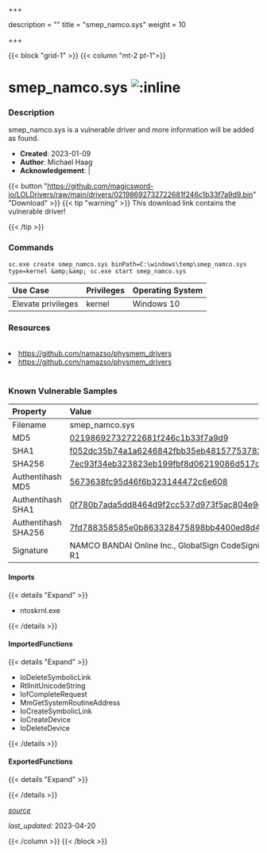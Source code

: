 +++

description = ""
title = "smep_namco.sys"
weight = 10

+++


{{< block "grid-1" >}}
{{< column "mt-2 pt-1">}}


# smep_namco.sys ![:inline](/images/twitter_verified.png) 


### Description

smep_namco.sys is a vulnerable driver and more information will be added as found.

- **Created**: 2023-01-09
- **Author**: Michael Haag
- **Acknowledgement**:  | [](https://twitter.com/)

{{< button "https://github.com/magicsword-io/LOLDrivers/raw/main/drivers/02198692732722681f246c1b33f7a9d9.bin" "Download" >}}
{{< tip "warning" >}}
This download link contains the vulnerable driver!

{{< /tip >}}

### Commands

```
sc.exe create smep_namco.sys binPath=C:\windows\temp\smep_namco.sys type=kernel &amp;&amp; sc.exe start smep_namco.sys
```

| Use Case | Privileges | Operating System | 
|:---- | ---- | ---- |
| Elevate privileges | kernel | Windows 10 |

### Resources
<br>
<li><a href=" https://github.com/namazso/physmem_drivers"> https://github.com/namazso/physmem_drivers</a></li>
<li><a href="https://github.com/namazso/physmem_drivers">https://github.com/namazso/physmem_drivers</a></li>
<br>

### Known Vulnerable Samples

| Property           | Value |
|:-------------------|:------|
| Filename           | smep_namco.sys |
| MD5                | [02198692732722681f246c1b33f7a9d9](https://www.virustotal.com/gui/file/02198692732722681f246c1b33f7a9d9) |
| SHA1               | [f052dc35b74a1a6246842fbb35eb481577537826](https://www.virustotal.com/gui/file/f052dc35b74a1a6246842fbb35eb481577537826) |
| SHA256             | [7ec93f34eb323823eb199fbf8d06219086d517d0e8f4b9e348d7afd41ec9fd5d](https://www.virustotal.com/gui/file/7ec93f34eb323823eb199fbf8d06219086d517d0e8f4b9e348d7afd41ec9fd5d) |
| Authentihash MD5   | [5673638fc95d46f6b323144472c6e608](https://www.virustotal.com/gui/search/authentihash%253A5673638fc95d46f6b323144472c6e608) |
| Authentihash SHA1  | [0f780b7ada5dd8464d9f2cc537d973f5ac804e9c](https://www.virustotal.com/gui/search/authentihash%253A0f780b7ada5dd8464d9f2cc537d973f5ac804e9c) |
| Authentihash SHA256| [7fd788358585e0b863328475898bb4400ed8d478466d1b7f5cc0252671456cc8](https://www.virustotal.com/gui/search/authentihash%253A7fd788358585e0b863328475898bb4400ed8d478466d1b7f5cc0252671456cc8) |
| Signature         | NAMCO BANDAI Online Inc., GlobalSign CodeSigning CA - G2, GlobalSign Root CA - R1   |


#### Imports
{{< details "Expand" >}}
* ntoskrnl.exe

{{< /details >}}
#### ImportedFunctions
{{< details "Expand" >}}
* IoDeleteSymbolicLink
* RtlInitUnicodeString
* IofCompleteRequest
* MmGetSystemRoutineAddress
* IoCreateSymbolicLink
* IoCreateDevice
* IoDeleteDevice

{{< /details >}}
#### ExportedFunctions
{{< details "Expand" >}}

{{< /details >}}


[*source*](https://github.com/magicsword-io/LOLDrivers/tree/main/yaml/smep_namco.yaml)

*last_updated:* 2023-04-20








{{< /column >}}
{{< /block >}}
